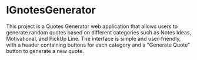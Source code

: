 # IGnotesGenerator
This project is a Quotes Generator web application that allows users to generate random quotes based on different categories such as Notes Ideas, Motivational, and PickUp Line. The interface is simple and user-friendly, with a header containing buttons for each category and a "Generate Quote" button to generate a new quote. 
